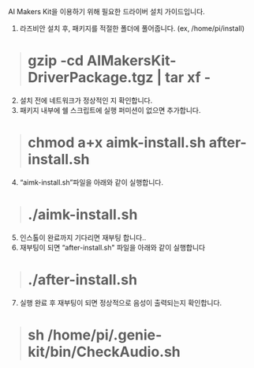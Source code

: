 AI Makers Kit을 이용하기 위해 필요한 드라이버 설치 가이드입니다.

1. 라즈비안 설치 후, 패키지를 적절한 폴더에 풀어줍니다. (ex, /home/pi/install)

>    # gzip -cd AIMakersKit-DriverPackage.tgz | tar xf -
    
2. 설치 전에 네트워크가 정상적인 지 확인합니다.
3. 패키지 내부에 쉘 스크립트에 실행 퍼미션이 없으면 추가합니다.

>    # chmod a+x aimk-install.sh after-install.sh
 
4. “aimk-install.sh”파일을 아래와 같이 실행합니다.

>    # ./aimk-install.sh
 
5. 인스톨이 완료까지 기다리면 재부팅 합니다..
6. 재부팅이 되면 “after-install.sh" 파일을 아래와 같이 실행합니다

>    # ./after-install.sh
 
7. 실행 완료 후 재부팅이 되면 정상적으로 음성이 출력되는지 확인합니다.

>    # sh /home/pi/.genie-kit/bin/CheckAudio.sh
